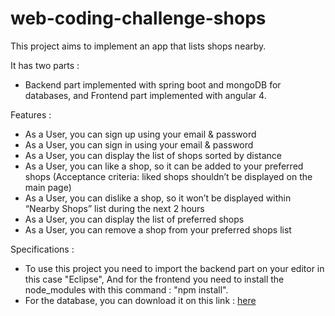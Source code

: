 # web-coding-challenge-shops

This project aims to implement an app that lists shops nearby.

It has two parts :
- Backend part implemented with spring boot and mongoDB for databases,
and Frontend part implemented with angular 4.

Features :
- As a User, you can sign up using your email & password
- As a User, you can sign in using your email & password
- As a User, you can display the list of shops sorted by distance
- As a User, you can like a shop, so it can be added to your preferred shops (Acceptance criteria: liked shops shouldn’t be displayed on the main page)
- As a User, you can dislike a shop, so it won’t be displayed within “Nearby Shops” list during the next 2 hours
- As a User, you can display the list of preferred shops
- As a User, you can remove a shop from your preferred shops list

Specifications :
- To use this project you need to import the backend part on your editor in this case "Eclipse",
And for the frontend you need to install the node_modules with this command : "npm install".
- For the database, you can download it on this link :
[here](https://github.com/hiddenfounders/web-coding-challenge/blob/master/dump-shops.zip)